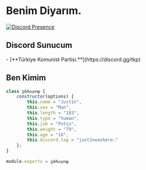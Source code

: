 # Benim Diyarım.
[![Discord Presence](https://lanyard-profile-readme.vercel.app/api/845223135111544832?hideDiscrim=true)](https://discord.com/users/845223135111544832)
<h2>Discord Sunucum</h2>
- [**Türkiye Komunist Partisi.**](https://discord.gg/tkp)

<h2>Ben Kimim</h2>

```js
class უბრალოდ {
    constructor(options) {
        this.name = "Just1n",
        this.sex = "Man",
        this.length = "183",
        this.type = "human",
        this.job = "Potçu",
        this.weight = "79",
        this.age = "16",
        this.discord.tag = "just1nwashere."
    };
}

module.exports = უბრალოდ
```
